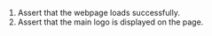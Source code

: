 1. Assert that the webpage loads successfully.
2. Assert that the main logo is displayed on the page.